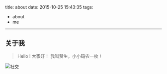 title: about
date: 2015-10-25 15:43:35
tags:
  - about
  - me
---

## 关于我

> Hello ! 大家好！ 我叫赞生，小小码农一枚！


![社交](https://assetcdn.500px.org/assets/home/home_cover-86eea8a3203efdf9e70a1712d8f6742e.jpg)
